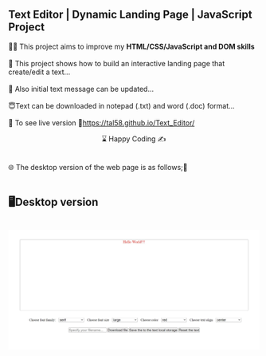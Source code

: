 ## Text Editor | Dynamic Landing Page | JavaScript Project

👨‍💻 This project aims to improve my <b>HTML/CSS/JavaScript and DOM skills </b> 
<br><br>
🎯 This project shows how to build an interactive landing page that create/edit a text...
<br><br>
🍃 Also initial text message can be updated...
<br><br>
😇Text can be downloaded in notepad (.txt) and word (.doc) format...
<br><br>
🔗 To see live version 🎯https://tal58.github.io/Text_Editor/
<br>
<center> ⌛ Happy Coding  ✍ </center>
<br><br>
🌐 The desktop version of the web page is as follows;🧭
<br><br>

## 🖥️Desktop version
<br>
<img src="./text_editor.gif" align="left" alt="desktop_version">
<br>
<br>
<br>
<br>
<br>
<br>
<br>
<br>
<br>







